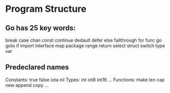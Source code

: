 # Program Structure

## Go has 25 key words:

break
case
chan
const
continue dedault
defer
else
fallthrough
for
func
go
goto
if 
import 
interface
map
package
range
return
select 
struct
switch 
type
var

## Predeclared names

Constants: true false iota nil
Types: 	   int int8 int16 ...
Functions: make len cap new append copy ...

